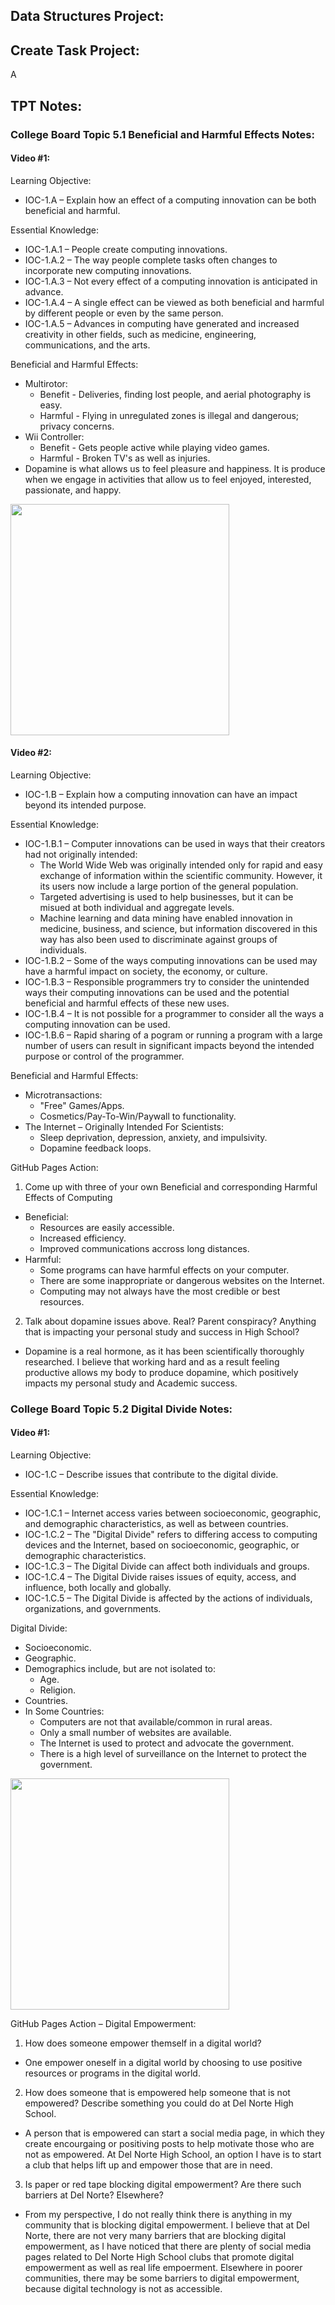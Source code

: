 ## Data Structures Project:

## Create Task Project:
A


## TPT Notes:
### College Board Topic 5.1 Beneficial and Harmful Effects Notes: ##

#### Video #1: ####

Learning Objective:
* IOC-1.A – Explain how an effect of a computing innovation can be both beneficial and harmful.

Essential Knowledge:
* IOC-1.A.1 – People create computing innovations.
* IOC-1.A.2 – The way people complete tasks often changes to incorporate new computing innovations.
* IOC-1.A.3 – Not every effect of a computing innovation is anticipated in advance.
* IOC-1.A.4 – A single effect can be viewed as both beneficial and harmful by different people or even by the same person. 
* IOC-1.A.5 – Advances in computing have generated and increased creativity in other fields, such as medicine, engineering, communications, and the arts.

Beneficial and Harmful Effects:
* Multirotor:
  * Benefit - Deliveries, finding lost people, and aerial photography is easy.
  * Harmful - Flying in unregulated zones is illegal and dangerous; privacy concerns.
* Wii Controller:
  * Benefit - Gets people active while playing video games.
  * Harmful - Broken TV's as well as injuries.
* Dopamine is what allows us to feel pleasure and happiness. It is produce when we engage in activities that allow us to feel enjoyed, interested, passionate, and happy.  

<img src="https://user-images.githubusercontent.com/9831592/158037451-d4c41288-f1c0-48f0-995b-c55e868a4e31.png" width="350" height="370">

#### Video #2: ####

Learning Objective:
* IOC-1.B – Explain how a computing innovation can have an impact beyond its intended purpose.

Essential Knowledge:
* IOC-1.B.1 – Computer innovations can be used in ways that their creators had not originally intended: 
  * The World Wide Web was originally intended only for rapid and easy exchange of information within the scientific community. However, it its users now include a large portion of the general population.
  * Targeted advertising is used to help businesses, but it can be misued at both individual and aggregate levels.
  * Machine learning and data mining have enabled innovation in medicine, business, and science, but information  discovered in this way has also been used to discriminate against groups of individuals.
* IOC-1.B.2 – Some of the ways computing innovations can be used may have a harmful impact on society, the economy, or culture.
* IOC-1.B.3 – Responsible programmers try to consider the unintended ways their computing innovations can be used and the potential beneficial and harmful effects of these new uses.
* IOC-1.B.4 – It is not possible for a programmer to consider all the ways a computing innovation can be used.
* IOC-1.B.6 – Rapid sharing of a pogram or running a program with a large number of users can result in significant impacts beyond the intended purpose or control of the programmer.

Beneficial and Harmful Effects:
* Microtransactions:
  * "Free" Games/Apps.
  * Cosmetics/Pay-To-Win/Paywall to functionality.
* The Internet – Originally Intended For Scientists:
  * Sleep deprivation, depression, anxiety, and impulsivity.
  * Dopamine feedback loops.

GitHub Pages Action:
1. Come up with three of your own Beneficial and corresponding Harmful Effects of Computing
  * Beneficial:
    * Resources are easily accessible.
    * Increased efficiency.
    * Improved communications accross long distances.
  * Harmful:
    * Some programs can have harmful effects on your computer.
    * There are some inappropriate or dangerous websites on the Internet.
    * Computing may not always have the most credible or best resources.
2. Talk about dopamine issues above. Real? Parent conspiracy? Anything that is impacting your personal study and success in High School?
  * Dopamine is a real hormone, as it has been scientifically thoroughly researched. I believe that working hard and as a result feeling productive allows my body to produce dopamine, which positively impacts my personal study and Academic success.

### College Board Topic 5.2 Digital Divide Notes: ###

#### Video #1: ####

Learning Objective:
* IOC-1.C – Describe issues that contribute to the digital divide.

Essential Knowledge:
* IOC-1.C.1 – Internet access varies between socioeconomic, geographic, and demographic characteristics, as well as between countries.
* IOC-1.C.2 – The "Digital Divide" refers to differing access to computing devices and the Internet, based on socioeconomic, geographic, or demographic characteristics.
* IOC-1.C.3 – The Digital Divide can affect both individuals and groups.
* IOC-1.C.4 – The Digital Divide raises issues of equity, access, and influence, both locally and globally.
* IOC-1.C.5 – The Digital Divide is affected by the actions of individuals, organizations, and governments.

Digital Divide:
* Socioeconomic.
* Geographic.
* Demographics include, but are not isolated to:
  * Age.
  * Religion.
* Countries.
* In Some Countries:
  * Computers are not that available/common in rural areas.
  * Only a small number of websites are available.
  * The Internet is used to protect and advocate the government.
  * There is a high level of surveillance on the Internet to protect the government.

<img src="https://github.com/nighthawkcoders/nighthawk_csp/raw/master/static/assets/digitaldivide2.png" width="350" height="370">


GitHub Pages Action – Digital Empowerment:
1. How does someone empower themself in a digital world?
  * One empower oneself in a digital world by choosing to use positive resources or programs in the digital world.
2. How does someone that is empowered help someone that is not empowered? Describe something you could do at Del Norte High School.
  * A person that is empowered can start a social media page, in which they create encourgaing or positiving posts to help motivate those who are not as empowered. At Del Norte High School, an option I have is to start a club that helps lift up and empower those that are in need.
3. Is paper or red tape blocking digital empowerment? Are there such barriers at Del Norte? Elsewhere?
  * From my perspective, I do not really think there is anything in my community that is blocking digital empowerment. I believe that at Del Norte, there are not very many barriers that are blocking digital empowerment, as I have noticed that there are plenty of social media pages related to Del Norte High School clubs that promote digital empowerment as well as real life empoerment. Elsewhere in poorer communities, there may be some barriers to digital empowerment, because digital technology is not as accessible.

